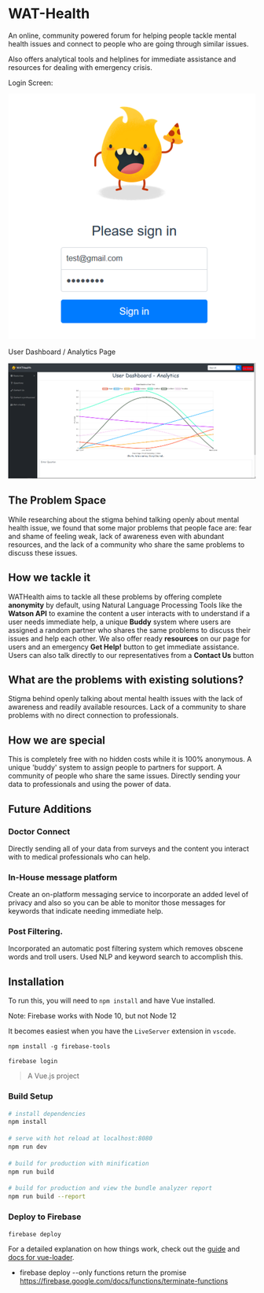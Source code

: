 WAT-Health
====== 

An online, community powered forum for helping people tackle mental health issues and connect to people who are going through similar issues. 


Also offers analytical  tools and helplines for immediate assistance and resources for dealing with emergency crisis.

Login Screen:

![Login Screen](/WAT-Health/images/1_login.png)


User Dashboard / Analytics Page

![Analytics Page](/WAT-Health/images/3_AnalyticsPage.png)

## The Problem Space

While researching about the stigma behind talking openly about mental health issue, we found that some major problems that people face are: fear and shame of feeling weak, lack of awareness even with abundant resources, and the lack of a community who share the same problems to discuss these issues.

## How we tackle it
WATHealth aims to tackle all these problems by offering complete **anonymity** by default, using Natural Language Processing Tools like the **Watson API** to examine the content a user interacts with to understand if a user needs immediate help, a unique **Buddy** system where users are assigned a random partner who shares the same problems to discuss their issues and help each other. We also offer ready **resources** on our page for users and an emergency **Get Help!** button to get immediate assistance. Users can also talk directly to our representatives from a **Contact Us** button

## What are the problems with existing solutions?
Stigma behind openly talking about mental health issues with the lack of awareness and readily available resources. Lack of a community to share problems with no direct connection to professionals.

## How we are special
This is completely free with no hidden costs while it is 100% anonymous. A unique 'buddy' system to assign people to partners for support. A community of people who share the same issues. Directly sending your data to professionals and using the power of data. 

## Future Additions

### Doctor Connect 
Directly sending all of your data from surveys and the content you interact with to medical professionals who can help. 

### In-House message platform
Create an on-platform messaging service to incorporate an added level of privacy and also so you can be able to monitor those messages for keywords that indicate needing immediate help.

### Post Filtering.
Incorporated an automatic post filtering system which removes obscene words and troll users. Used NLP and keyword search to accomplish this.  

## Installation

To run this, you will need to ```npm install``` and have Vue installed.

Note: Firebase works with Node 10, but not Node 12

It becomes easiest when you have the `LiveServer` extension in `vscode`.

```
npm install -g firebase-tools
```

```
firebase login
```

> A Vue.js project

### Build Setup

``` bash
# install dependencies
npm install

# serve with hot reload at localhost:8080
npm run dev

# build for production with minification
npm run build

# build for production and view the bundle analyzer report
npm run build --report
```
### Deploy to Firebase
```bash
firebase deploy
```

For a detailed explanation on how things work, check out the [guide](http://vuejs-templates.github.io/webpack/) and [docs for vue-loader](http://vuejs.github.io/vue-loader).


- firebase deploy --only functions
return the promise https://firebase.google.com/docs/functions/terminate-functions